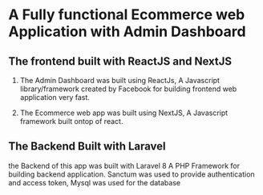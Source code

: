 # A Fully functional Ecommerce web Application with Admin Dashboard

## The frontend built with ReactJS and NextJS 
1) The Admin Dashboard was built using ReactJs, A Javascript library/framework created by Facebook for building
frontend web application very fast.

2) The Ecommerce web app was built using NextJS, A Javascript framework built ontop of
react.

## The Backend Built with Laravel

the Backend of this app was built with Laravel 8 A PHP Framework for building 
backend application.
Sanctum was used to provide authentication and access token, Mysql was used for the database
